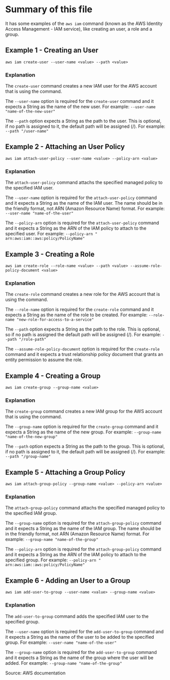 # Summary of this file

It has some examples of the `aws iam` command (known as the AWS Identity Access Management - IAM service), like creating an user, a role and a group.

## Example 1 - Creating an User
`aws iam create-user --user-name <value> --path <value>`

### Explanation

The `create-user` command creates a new IAM user for the AWS account that is using the command. 

The `--user-name` option is required for the `create-user` command and it expects a String as the name of the new user. For example: `--user-name "name-of-the-new-user"`

The `--path` option expects a String as the path to the user. This is optional, if no path is assigned to it, the default path will be assigned (/). For example: `--path "/user-name"`

## Example 2 - Attaching an User Policy
`aws iam attach-user-policy --user-name <value> --policy-arn <value>`

### Explanation

The `attach-user-policy` command attachs the specified managed policy to the specified IAM user.

The `--user-name` option is required for the `attach-user-policy` command and it expects a String as the name of the IAM user. The name should be in the friendly format, not ARN (Amazon Resource Name) format. For example: `--user-name "name-of-the-user"`

The `--policy-arn` option is required for the `attach-user-policy` command and it expects a String as the ARN of the IAM policy to attach to the specified user. For example: `--policy-arn " arn:aws:iam::aws:policy/PolicyName"`

## Example 3 - Creating a Role
`aws iam create-role --role-name <value> --path <value> --assume-role-policy-document <value>`

### Explanation

The `create-role` command creates a new role for the AWS account that is using the command.

The `--role-name` option is required for the `create-role` command and it expects a String as the name of the role to be created. For example: `--role-name "new-role-for-access-to-a-service"`

The `--path` option expects a String as the path to the role. This is optional, so if no path is assigned the default path will be assigned (/). For example: `--path "/role-path"`

The `--assume-role-policy-document` option is required for the `create-role` command and it expects a trust relationship policy document that grants an entity permission to assume the role.

## Example 4 - Creating a Group
`aws iam create-group --group-name <value>`

### Explanation

The `create-group` command creates a new IAM group for the AWS account that is using the command. 

The `--group-name` option is required for the `create-group` command and it expects a String as the name of the new group. For example: `--group-name "name-of-the-new-group"`

The `--path` option expects a String as the path to the group. This is optional, if no path is assigned to it, the default path will be assigned (/). For example: `--path "/group-name"`

## Example 5 - Attaching a Group Policy
`aws iam attach-group-policy --group-name <value> --policy-arn <value>`

### Explanation

The `attach-group-policy` command attachs the specified managed policy to the specified IAM group.

The `--group-name` option is required for the `attach-group-policy` command and it expects a String as the name of the IAM group. The name should be in the friendly format, not ARN (Amazon Resource Name) format. For example: `--group-name "name-of-the-group"`

The `--policy-arn` option is required for the `attach-group-policy` command and it expects a String as the ARN of the IAM policy to attach to the specified group. For example: `--policy-arn " arn:aws:iam::aws:policy/PolicyName"`

## Example 6 - Adding an User to a Group
`aws iam add-user-to-group --user-name <value> --group-name <value>`

### Explanation

The `add-user-to-group` command adds the specified IAM user to the specified group.

The `--user-name` option is required for the `add-user-to-group` command and it expects a String as the name of the user to be added to the specified group. For example: `--user-name "name-of-the-user"`

The `--group-name` option is required for the `add-user-to-group` command and it expects a String as the name of the group where the user will be added. For example: `--group-name "name-of-the-group"`

Source: AWS documentation
